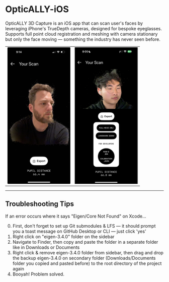 # OpticALLY-iOS
OpticALLY 3D Capture is an iOS app that can scan user's faces by leveraging iPhone's TrueDepth cameras, designed for bespoke eyeglasses. Supports full point cloud registration and meshing with camera stationary but only the face moving — something the industry has never seen before.

<table><tr>

<td valign="center"><img width="200" alt="Screenshot-1" src="sample-exports/1.jpg" /></td>

<td valign="center"><img width="200" alt="Screenshot-2" src="sample-exports/2.png" /></td>

</tr></table>

---

## Troubleshooting Tips
If an error occurs where it says "Eigen/Core Not Found" on Xcode...

0. First, don't forget to set up Git submodules & LFS — it should prompt you a toast message on GitHub Desktop or CLI — just click 'yes'
1. Right click on "eigen-3.4.0" folder on the sidebar
2. Navigate to Finder, then copy and paste the folder in a separate folder like in Downloads or Documents
3. Right click & remove eigen-3.4.0 folder from sidebar, then drag and drop the backup eigen-3.4.0 on secondary folder (Downloads/Documents folder you copied and pasted before) to the root directory of the project again
4. Booyah! Problem solved.
